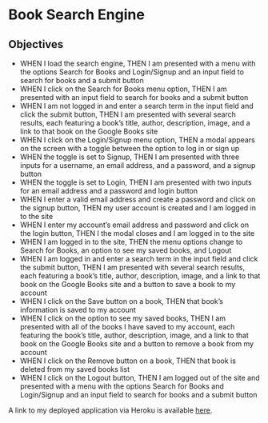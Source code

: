 # Book Search Engine

## Objectives
- WHEN I load the search engine, THEN I am presented with a menu with the options Search for Books and Login/Signup and an input field to search for books and a submit button
- WHEN I click on the Search for Books menu option, THEN I am presented with an input field to search for books and a submit button
- WHEN I am not logged in and enter a search term in the input field and click the submit button, THEN I am presented with several search results, each featuring a book’s title, author, description, image, and a link to that book on the Google Books site
- WHEN I click on the Login/Signup menu option, THEN a modal appears on the screen with a toggle between the option to log in or sign up
- WHEN the toggle is set to Signup, THEN I am presented with three inputs for a username, an email address, and a password, and a signup button
- WHEN the toggle is set to Login, THEN I am presented with two inputs for an email address and a password and login button
- WHEN I enter a valid email address and create a password and click on the signup button, THEN my user account is created and I am logged in to the site
- WHEN I enter my account’s email address and password and click on the login button, THEN I the modal closes and I am logged in to the site
- WHEN I am logged in to the site, THEN the menu options change to Search for Books, an option to see my saved books, and Logout
- WHEN I am logged in and enter a search term in the input field and click the submit button, THEN I am presented with several search results, each featuring a book’s title, author, description, image, and a link to that book on the Google Books site and a button to save a book to my account
- WHEN I click on the Save button on a book, THEN that book’s information is saved to my account
- WHEN I click on the option to see my saved books, THEN I am presented with all of the books I have saved to my account, each featuring the book’s title, author, description, image, and a link to that book on the Google Books site and a button to remove a book from my account
- WHEN I click on the Remove button on a book, THEN that book is deleted from my saved books list
- WHEN I click on the Logout button, THEN I am logged out of the site and presented with a menu with the options Search for Books and Login/Signup and an input field to search for books and a submit button  

A link to my deployed application via Heroku is available [here](https://stark-springs-26838.herokuapp.com/).
